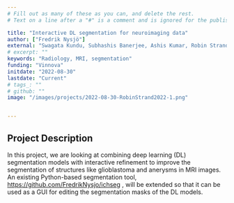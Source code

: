 ```yaml
---
# Fill out as many of these as you can, and delete the rest.
# Text on a line after a "#" is a comment and is ignored for the published page.

title: "Interactive DL segmentation for neuroimaging data"
author: ["Fredrik Nysjö"]
external: "Swagata Kundu, Subhashis Banerjee, Ashis Kumar, Robin Strand"
# excerpt: ""
keywords: "Radiology, MRI, segmentation"
funding: "Vinnova"
initdate: "2022-08-30"
lastdate: "Current"
# tags_: ""
# github: ""
image: "/images/projects/2022-08-30-RobinStrand2022-1.png"


---
```


## Project Description
In this project, we are looking at combining deep learning (DL) segmentation models with interactive refinement to improve the segmentation of structures like glioblastoma and anerysms in MRI images. An existing Python-based segmentation tool, https://github.com/FredrikNysjo/ichseg , will be  extended so that it can be used as a GUI for editing the segmentation masks of the DL models.